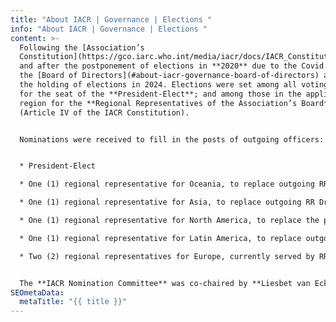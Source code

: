 ```yaml
---
title: "About IACR | Governance | Elections "
info: "About IACR | Governance | Elections "
content: >-
  Following the [Association’s
  Constitution](https://gco.iarc.who.int/media/iacr/docs/IACR_Constitution_Proposal__December_2015.pdf)
  and after the postponement of elections in **2020** due to the Covid pandemic,
  the [Board of Directors](#about-iacr-governance-board-of-directors) announced
  the holding of elections in 2024. Elections were set among all voting members
  for the seat of the **President-Elect**; and among those in the applicable
  region for the **Regional Representatives of the Association’s Board**
  (Article IV of the IACR Constitution). 


  Nominations were received to fill in the posts of outgoing officers:  


  * President-Elect 

  * One (1) regional representative for Oceania, to replace outgoing RR Dr Sylvie Laumond (New Caledonia) 

  * One (1) regional representative for Asia, to replace outgoing RR Dr Wenqiang Wei (China) 

  * One (1) regional representative for North America, to replace the post vacated by Charles Wiggins (USA) 

  * One (1) regional representative for Latin America, to replace outgoing RR Luis Eduardo Bravo (Colombia) 

  * Two (2) regional representatives for Europe, currently served by RR's Vesna Zadnik (Slovenia and Marc Maynadie (France)) 


  The **IACR Nomination Committee** was co-chaired by **Liesbet van Ecken** and **Eric Chokunonga** and assisted by the IACR Board in securing the candidates for the above listed posts. The election results are available here. The current Board can be viewed here.
SEOmetaData:
  metaTitle: "{{ title }}"
---
```

